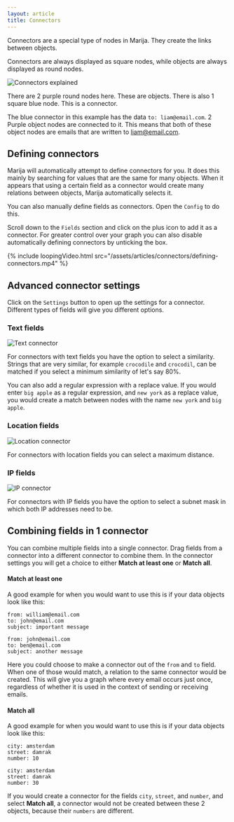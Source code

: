 ```yaml
---
layout: article
title: Connectors
---
```


Connectors are a special type of nodes in Marija. They create the links between
objects.

Connectors are always displayed as square nodes, while objects are
always displayed as round nodes.

![Connectors explained](/assets/articles/how-to-use-marija/connectors-explained.png)

There are 2 purple round nodes here. These are objects. There is also 1 square
blue node. This is a connector.

The blue connector in this example has the data `to: liam@email.com`. 2 Purple object nodes are
connected to it. This means that both of these object nodes are emails
that are written to liam@email.com.

## Defining connectors

Marija will automatically attempt to define connectors for you. It does this
mainly by searching for values that are the same for many objects. When it
appears that using a certain field as a connector would create many relations
between objects, Marija automatically selects it.

You can also manually define fields as connectors. Open the `Config` to do this.

Scroll down to the `Fields` section and click on the plus icon to add it as
a connector. For greater control over your graph you can also disable
automatically defining connectors by unticking the box.

{% include loopingVideo.html src="/assets/articles/connectors/defining-connectors.mp4" %}

## Advanced connector settings

Click on the `Settings` button to open up the settings for a connector.
Different types of fields will give you different options.

### Text fields
![Text connector](/assets/articles/connectors/text-connector.png)

For connectors with text fields you have the option to select a similarity.
Strings that are very similar, for example `crocodile` and `crocodil`, can be
matched if you select a minimum similarity of let's say 80%.

You can also add a regular expression with a replace value. If you would enter
`big apple` as a regular expression, and `new york` as a replace value, you
would create a match between nodes with the name `new york` and `big apple`.

### Location fields
![Location connector](/assets/articles/connectors/location-connector.png)

For connectors with location fields you can select a maximum distance.

### IP fields
![IP connector](/assets/articles/connectors/ip-connector.png)

For connectors with IP fields you have the option to select a subnet mask in
which both IP addresses need to be.

## Combining fields in 1 connector

You can combine multiple fields into a single connector. Drag fields from a connector
into a different connector to combine them. In the connector settings
you will get a choice to either **Match at least one** or **Match all**.

#### Match at least one
A good example for when you would want to use this is if your data objects look
like this:
```
from: william@email.com
to: john@email.com
subject: important message
```

```
from: john@email.com
to: ben@email.com
subject: another message
```

Here you could choose to make a connector out of the `from` and `to` field.
When one of those would match, a relation to the same connector would be created.
This will give you a graph where every email occurs just once, regardless of
whether it is used in the context of sending or receiving emails.

#### Match all
A good example for when you would want to use this is if your data objects look
like this:
```
city: amsterdam
street: damrak
number: 10
```

```
city: amsterdam
street: damrak
number: 30
```

If you would create a connector for the fields `city`, `street`, and `number`,
and select **Match all**, a connector would not be created between these 2
objects, because their `numbers` are different.
